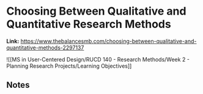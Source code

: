 # Choosing Between Qualitative and Quantitative Research Methods
**Link:** https://www.thebalancesmb.com/choosing-between-qualitative-and-quantitative-methods-2297137

![[MS in User-Centered Design/RUCD 140 - Research Methods/Week 2 - Planning Research Projects/Learning Objectives]]

## Notes
